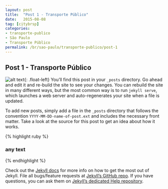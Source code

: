 ```yaml
---
layout: post
title:  "Post 1 - Transporte Público"
date:   2015-08-08
tag: [citybrsp]
categories:
- transporte-publico
- São Paulo
- Transporte Público
permalink: /br/sao-paulo/transporte-publico/post-1
---
```





## Post 1 - Transporte Público

![alt text][image1]{: .float-left} You’ll find this post in your `_posts` directory. Go ahead and edit it and re-build the site to see your changes. You can rebuild the site in many different ways, but the most common way is to run `jekyll serve`, which launches a web server and auto-regenerates your site when a file is updated.

To add new posts, simply add a file in the `_posts` directory that follows the convention `YYYY-MM-DD-name-of-post.ext` and includes the necessary front matter. Take a look at the source for this post to get an idea about how it works.

{% highlight ruby %}
### any text
{% endhighlight %}

Check out the [Jekyll docs][jekyll] for more info on how to get the most out of Jekyll. File all bugs/feature requests at [Jekyll’s GitHub repo][jekyll-gh]. If you have questions, you can ask them on [Jekyll’s dedicated Help repository][jekyll-help].


[jekyll]:      http://jekyllrb.com
[jekyll-gh]:   https://github.com/jekyll/jekyll
[jekyll-help]: https://github.com/jekyll/jekyll-help


[image1]:      http://placehold.it/300x200
